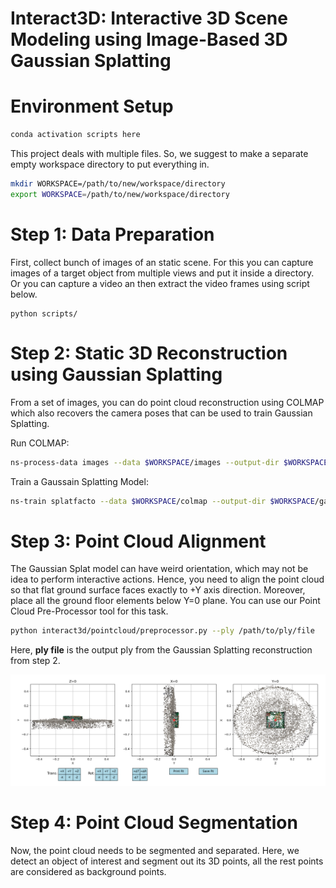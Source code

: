 # Interact3D: Interactive 3D Scene Modeling using Image-Based 3D Gaussian Splatting

# Environment Setup

```bash
conda activation scripts here
```

This project deals with multiple files. So, we suggest to make a separate empty workspace directory to put everything in.

```bash
mkdir WORKSPACE=/path/to/new/workspace/directory
export WORKSPACE=/path/to/new/workspace/directory
```

# Step 1: Data Preparation

First, collect bunch of images of an static scene. For this you can capture images of a target object from multiple views and put it inside a directory. Or you can capture a video an then extract the video frames using script below.
```
python scripts/
```

# Step 2: Static 3D Reconstruction using Gaussian Splatting

From a set of images, you can do point cloud reconstruction using COLMAP which also recovers the camera poses that can be used to train Gaussian Splatting.

Run COLMAP:

```bash
ns-process-data images --data $WORKSPACE/images --output-dir $WORKSPACE/colmap
```

Train a Gaussain Splatting Model:

```bash
ns-train splatfacto --data $WORKSPACE/colmap --output-dir $WORKSPACE/gaussian_splats
```

# Step 3: Point Cloud Alignment


The Gaussian Splat model can have weird orientation, which may not be idea to perform interactive actions. Hence, you need to align the point cloud so that flat ground surface faces exactly to +Y axis direction. Moreover, place all the ground floor elements below Y=0 plane. You can use our Point Cloud Pre-Processor tool for this task.


```bash
python interact3d/pointcloud/preprocessor.py --ply /path/to/ply/file
```

Here, **ply file** is the output ply from the Gaussian Splatting reconstruction from step 2.

![Point Cloud Alignment tool](media/point_cloud_pre_processor.png)

# Step 4: Point Cloud Segmentation

Now, the point cloud needs to be segmented and separated. Here, we detect an object of interest and segment out its 3D points, all the rest points are considered as background points.







